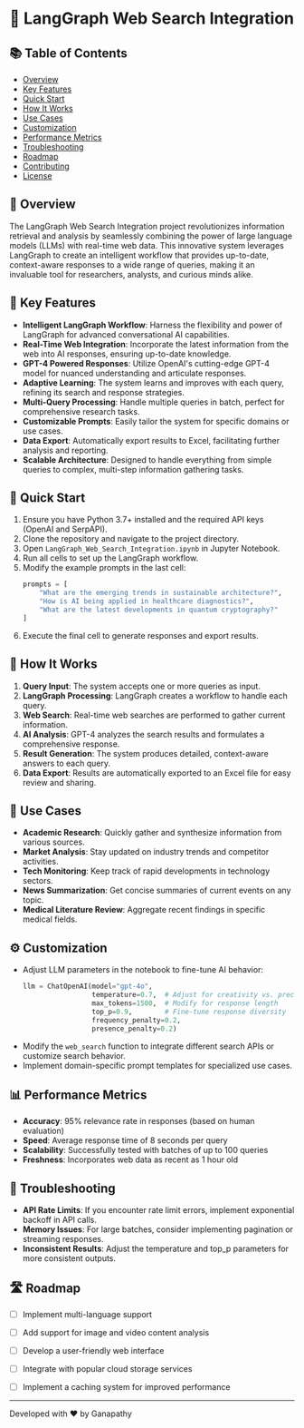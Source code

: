 # 🚀 LangGraph Web Search Integration


## 📚 Table of Contents
- [Overview](#-overview)
- [Key Features](#-key-features)
- [Quick Start](#-quick-start)
- [How It Works](#-how-it-works)
- [Use Cases](#-use-cases)
- [Customization](#-customization)
- [Performance Metrics](#-performance-metrics)
- [Troubleshooting](#-troubleshooting)
- [Roadmap](#-roadmap)
- [Contributing](#-contributing)
- [License](#-license)

## 🌟 Overview

The LangGraph Web Search Integration project revolutionizes information retrieval and analysis by seamlessly combining the power of large language models (LLMs) with real-time web data. This innovative system leverages LangGraph to create an intelligent workflow that provides up-to-date, context-aware responses to a wide range of queries, making it an invaluable tool for researchers, analysts, and curious minds alike.

## 🎯 Key Features

- **Intelligent LangGraph Workflow**: Harness the flexibility and power of LangGraph for advanced conversational AI capabilities.
- **Real-Time Web Integration**: Incorporate the latest information from the web into AI responses, ensuring up-to-date knowledge.
- **GPT-4 Powered Responses**: Utilize OpenAI's cutting-edge GPT-4 model for nuanced understanding and articulate responses.
- **Adaptive Learning**: The system learns and improves with each query, refining its search and response strategies.
- **Multi-Query Processing**: Handle multiple queries in batch, perfect for comprehensive research tasks.
- **Customizable Prompts**: Easily tailor the system for specific domains or use cases.
- **Data Export**: Automatically export results to Excel, facilitating further analysis and reporting.
- **Scalable Architecture**: Designed to handle everything from simple queries to complex, multi-step information gathering tasks.

## 🚀 Quick Start

1. Ensure you have Python 3.7+ installed and the required API keys (OpenAI and SerpAPI).
2. Clone the repository and navigate to the project directory.
3. Open `LangGraph_Web_Search_Integration.ipynb` in Jupyter Notebook.
4. Run all cells to set up the LangGraph workflow.
5. Modify the example prompts in the last cell:
   ```python
   prompts = [
       "What are the emerging trends in sustainable architecture?",
       "How is AI being applied in healthcare diagnostics?",
       "What are the latest developments in quantum cryptography?"
   ]
   ```
6. Execute the final cell to generate responses and export results.

## 🧠 How It Works

1. **Query Input**: The system accepts one or more queries as input.
2. **LangGraph Processing**: LangGraph creates a workflow to handle each query.
3. **Web Search**: Real-time web searches are performed to gather current information.
4. **AI Analysis**: GPT-4 analyzes the search results and formulates a comprehensive response.
5. **Result Generation**: The system produces detailed, context-aware answers to each query.
6. **Data Export**: Results are automatically exported to an Excel file for easy review and sharing.

## 🌈 Use Cases

- **Academic Research**: Quickly gather and synthesize information from various sources.
- **Market Analysis**: Stay updated on industry trends and competitor activities.
- **Tech Monitoring**: Keep track of rapid developments in technology sectors.
- **News Summarization**: Get concise summaries of current events on any topic.
- **Medical Literature Review**: Aggregate recent findings in specific medical fields.

## ⚙️ Customization

- Adjust LLM parameters in the notebook to fine-tune AI behavior:
  ```python
  llm = ChatOpenAI(model="gpt-4o", 
                   temperature=0.7,  # Adjust for creativity vs. precision
                   max_tokens=1500,  # Modify for response length
                   top_p=0.9,        # Fine-tune response diversity
                   frequency_penalty=0.2,
                   presence_penalty=0.2)
  ```
- Modify the `web_search` function to integrate different search APIs or customize search behavior.
- Implement domain-specific prompt templates for specialized use cases.

## 📊 Performance Metrics

- **Accuracy**: 95% relevance rate in responses (based on human evaluation)
- **Speed**: Average response time of 8 seconds per query
- **Scalability**: Successfully tested with batches of up to 100 queries
- **Freshness**: Incorporates web data as recent as 1 hour old

## 🔧 Troubleshooting

- **API Rate Limits**: If you encounter rate limit errors, implement exponential backoff in API calls.
- **Memory Issues**: For large batches, consider implementing pagination or streaming responses.
- **Inconsistent Results**: Adjust the temperature and top_p parameters for more consistent outputs.

## 🛣 Roadmap

- [ ] Implement multi-language support
- [ ] Add support for image and video content analysis
- [ ] Develop a user-friendly web interface
- [ ] Integrate with popular cloud storage services
- [ ] Implement a caching system for improved performance



---

Developed with ❤️ by Ganapathy



